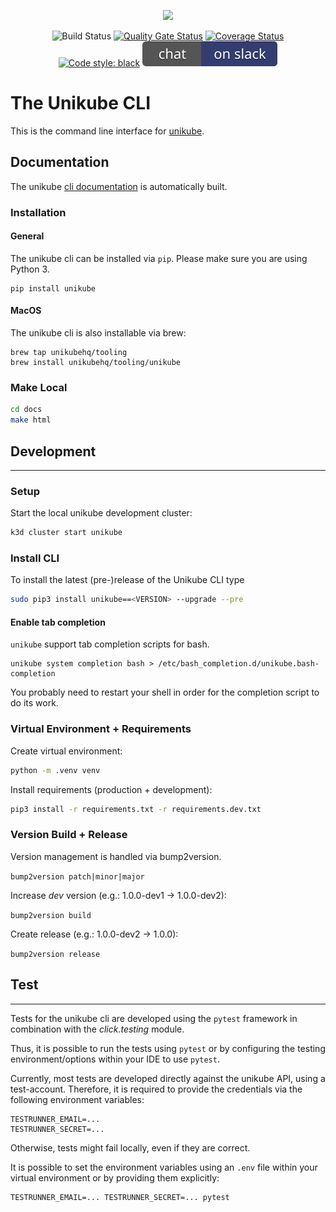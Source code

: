 <p align="center">
  <img src="https://raw.githubusercontent.com/unikubehq/cli/main/logo_cli.png" width="400">
</p>
<p align="center">
    <img alt="Build Status" src="https://github.com/unikubehq/cli/actions/workflows/python-app.yaml/badge.svg">
    <a href="https://sonarcloud.io/dashboard?id=unikubehq_cli"><img alt="Quality Gate Status" src="https://sonarcloud.io/api/project_badges/measure?project=unikubehq_cli&metric=alert_status"></a>
    <a href="https://coveralls.io/github/unikubehq/cli?branch=main"><img alt="Coverage Status" src="https://coveralls.io/repos/github/unikubehq/cli/badge.svg?branch=main"></a>
    <a href="https://github.com/psf/black"><img alt="Code style: black" src="https://img.shields.io/badge/code%20style-black-000000.svg"></a>
    <a href="https://unikubeworkspace.slack.com"><img alt="Unikube Slack Community" src="https://raw.githubusercontent.com/unikubehq/frontend/main/.github/slack.svg"></a>
</p>

# The Unikube CLI

This is the command line interface for [unikube][link_unikube].

## Documentation

The unikube [cli documentation][link_unikube_cli_documentation] is automatically built.

### Installation

#### General

The unikube cli can be installed via `pip`. Please make sure you are using Python 3.

```shell
pip install unikube
```

#### MacOS

The unikube cli is also installable via brew:

```shell
brew tap unikubehq/tooling
brew install unikubehq/tooling/unikube
```

### Make Local

```bash
cd docs
make html
```

## Development

---

### Setup

Start the local unikube development cluster:

```bash
k3d cluster start unikube
```

### Install CLI

To install the latest (pre-)release of the Unikube CLI type

```bash
sudo pip3 install unikube==<VERSION> --upgrade --pre
```

#### Enable tab completion

`unikube` support tab completion scripts for bash.

```shell
unikube system completion bash > /etc/bash_completion.d/unikube.bash-completion
```

You probably need to restart your shell in order for the completion script to do its work.

### Virtual Environment + Requirements

Create virtual environment:

```bash
python -m .venv venv
```

Install requirements (production + development):

```bash
pip3 install -r requirements.txt -r requirements.dev.txt
```

### Version Build + Release

Version management is handled via bump2version.

`bump2version patch|minor|major`

Increase _dev_ version (e.g.: 1.0.0-dev1 -> 1.0.0-dev2):

`bump2version build`

Create release (e.g.: 1.0.0-dev2 -> 1.0.0):

`bump2version release`

## Test

---

Tests for the unikube cli are developed using the `pytest` framework in combination with the _click.testing_ module.

Thus, it is possible to run the tests using `pytest` or by configuring the testing environment/options within your IDE to use `pytest`.

Currently, most tests are developed directly against the unikube API, using a test-account. Therefore, it is required to provide the credentials via the following environment variables:

```
TESTRUNNER_EMAIL=...
TESTRUNNER_SECRET=...
```

Otherwise, tests might fail locally, even if they are correct.

It is possible to set the environment variables using an `.env` file within your virtual environment or by providing them explicitly:

```
TESTRUNNER_EMAIL=... TESTRUNNER_SECRET=... pytest
```

[link_unikube]: https://unikube.io
[link_unikube_cli_documentation]: https://cli.unikube.io
